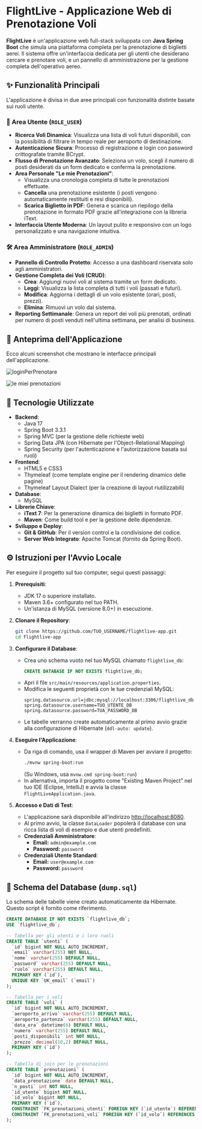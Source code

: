 # FlightLive - Applicazione Web di Prenotazione Voli

**FlightLive** è un'applicazione web full-stack sviluppata con **Java Spring Boot** che simula una piattaforma completa per la prenotazione di biglietti aerei. Il sistema offre un'interfaccia dedicata per gli utenti che desiderano cercare e prenotare voli, e un pannello di amministrazione per la gestione completa dell'operativo aereo.

## ✨ Funzionalità Principali

L'applicazione è divisa in due aree principali con funzionalità distinte basate sui ruoli utente.

### 👤 Area Utente (`ROLE_USER`)
- **Ricerca Voli Dinamica**: Visualizza una lista di voli futuri disponibili, con la possibilità di filtrare in tempo reale per aeroporto di destinazione.
- **Autenticazione Sicura**: Processo di registrazione e login con password crittografate tramite BCrypt.
- **Flusso di Prenotazione Avanzato**: Seleziona un volo, scegli il numero di posti desiderati da un form dedicato e conferma la prenotazione.
- **Area Personale "Le mie Prenotazioni"**:
    - Visualizza una cronologia completa di tutte le prenotazioni effettuate.
    - **Cancella** una prenotazione esistente (i posti vengono automaticamente restituiti e resi disponibili).
    - **Scarica Biglietto in PDF**: Genera e scarica un riepilogo della prenotazione in formato PDF grazie all'integrazione con la libreria iText.
- **Interfaccia Utente Moderna**: Un layout pulito e responsivo con un logo personalizzato e una navigazione intuitiva.

### 🛠️ Area Amministratore (`ROLE_ADMIN`)
- **Pannello di Controllo Protetto**: Accesso a una dashboard riservata solo agli amministratori.
- **Gestione Completa dei Voli (CRUD)**:
    - **Crea**: Aggiungi nuovi voli al sistema tramite un form dedicato.
    - **Leggi**: Visualizza la lista completa di tutti i voli (passati e futuri).
    - **Modifica**: Aggiorna i dettagli di un volo esistente (orari, posti, prezzi).
    - **Elimina**: Rimuovi un volo dal sistema.
- **Reporting Settimanale**: Genera un report dei voli più prenotati, ordinati per numero di posti venduti nell'ultima settimana, per analisi di business.


## 📸 Anteprima dell'Applicazione

Ecco alcuni screenshot che mostrano le interfacce principali dell'applicazione.

![loginPerPrenotare](https://github.com/user-attachments/assets/65f5082f-6f9c-4921-8729-14200a1a1a80)



![le miei prenotazioni](https://github.com/user-attachments/assets/187a04e5-e274-4f91-b672-b45fde1661c3)



## 🚀 Tecnologie Utilizzate

- **Backend**:
  - Java 17
  - Spring Boot 3.3.1
  - Spring MVC (per la gestione delle richieste web)
  - Spring Data JPA (con Hibernate per l'Object-Relational Mapping)
  - Spring Security (per l'autenticazione e l'autorizzazione basata sui ruoli)
- **Frontend**:
  - HTML5 e CSS3
  - Thymeleaf (come template engine per il rendering dinamico delle pagine)
  - Thymeleaf Layout Dialect (per la creazione di layout riutilizzabili)
- **Database**:
  - MySQL
- **Librerie Chiave**:
  - **iText 7**: Per la generazione dinamica dei biglietti in formato PDF.
  - **Maven**: Come build tool e per la gestione delle dipendenze.
- **Sviluppo e Deploy**:
  - **Git & GitHub**: Per il version control e la condivisione del codice.
  - **Server Web Integrato**: Apache Tomcat (fornito da Spring Boot).

## ⚙️ Istruzioni per l'Avvio Locale

Per eseguire il progetto sul tuo computer, segui questi passaggi:

1.  **Prerequisiti**:
    - JDK 17 o superiore installato.
    - Maven 3.6+ configurato nel tuo PATH.
    - Un'istanza di MySQL (versione 8.0+) in esecuzione.

2.  **Clonare il Repository**:
    ```bash
    git clone https://github.com/TUO_USERNAME/flightlive-app.git
    cd flightlive-app
    ```

3.  **Configurare il Database**:
    - Crea uno schema vuoto nel tuo MySQL chiamato `flightlive_db`:
      ```sql
      CREATE DATABASE IF NOT EXISTS flightlive_db;
      ```
    - Apri il file `src/main/resources/application.properties`.
    - Modifica le seguenti proprietà con le tue credenziali MySQL:
      ```properties
      spring.datasource.url=jdbc:mysql://localhost:3306/flightlive_db
      spring.datasource.username=TUO_UTENTE_DB
      spring.datasource.password=TUA_PASSWORD_DB
      ```
    - Le tabelle verranno create automaticamente al primo avvio grazie alla configurazione di Hibernate (`ddl-auto: update`).

4.  **Eseguire l'Applicazione**:
    - Da riga di comando, usa il wrapper di Maven per avviare il progetto:
      ```bash
      ./mvnw spring-boot:run
      ```
      (Su Windows, usa `mvnw.cmd spring-boot:run`)
    - In alternativa, importa il progetto come "Existing Maven Project" nel tuo IDE (Eclipse, IntelliJ) e avvia la classe `FlightLiveApplication.java`.

5.  **Accesso e Dati di Test**:
    - L'applicazione sarà disponibile all'indirizzo [http://localhost:8080](http://localhost:8080).
    - Al primo avvio, la classe `DataLoader` popolerà il database con una ricca lista di voli di esempio e due utenti predefiniti.
    - **Credenziali Amministratore**:
      - **Email:** `admin@example.com`
      - **Password:** `password`
    - **Credenziali Utente Standard**:
      - **Email:** `user@example.com`
      - **Password:** `password`

## 📄 Schema del Database (`dump.sql`)

Lo schema delle tabelle viene creato automaticamente da Hibernate. Questo script è fornito come riferimento.

```sql
CREATE DATABASE IF NOT EXISTS `flightlive_db`;
USE `flightlive_db`;

-- Tabella per gli utenti e i loro ruoli
CREATE TABLE `utenti` (
  `id` bigint NOT NULL AUTO_INCREMENT,
  `email` varchar(255) NOT NULL,
  `nome` varchar(255) DEFAULT NULL,
  `password` varchar(255) DEFAULT NULL,
  `ruolo` varchar(255) DEFAULT NULL,
  PRIMARY KEY (`id`),
  UNIQUE KEY `UK_email` (`email`)
);

-- Tabella per i voli
CREATE TABLE `voli` (
  `id` bigint NOT NULL AUTO_INCREMENT,
  `aeroporto_arrivo` varchar(255) DEFAULT NULL,
  `aeroporto_partenza` varchar(255) DEFAULT NULL,
  `data_ora` datetime(6) DEFAULT NULL,
  `numero` varchar(255) DEFAULT NULL,
  `posti_disponibili` int NOT NULL,
  `prezzo` decimal(10,2) DEFAULT NULL,
  PRIMARY KEY (`id`)
);

-- Tabella di join per le prenotazioni
CREATE TABLE `prenotazioni` (
  `id` bigint NOT NULL AUTO_INCREMENT,
  `data_prenotazione` date DEFAULT NULL,
  `n_posti` int NOT NULL,
  `id_utente` bigint NOT NULL,
  `id_volo` bigint NOT NULL,
  PRIMARY KEY (`id`),
  CONSTRAINT `FK_prenotazioni_utenti` FOREIGN KEY (`id_utente`) REFERENCES `utenti` (`id`),
  CONSTRAINT `FK_prenotazioni_voli` FOREIGN KEY (`id_volo`) REFERENCES `voli` (`id`)
);
